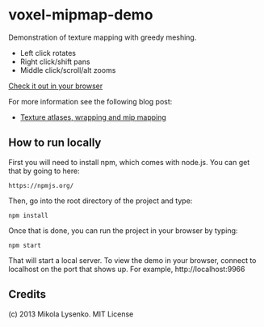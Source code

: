 voxel-mipmap-demo
=================
Demonstration of texture mapping with greedy meshing.

* Left click rotates
* Right click/shift pans
* Middle click/scroll/alt zooms

[Check it out in your browser](http://mikolalysenko.github.io/voxel-mipmap-demo/)

For more information see the following blog post:

* [Texture atlases, wrapping and mip mapping](http://0fps.wordpress.com/2013/07/09/texture-atlases-wrapping-and-mip-mapping/)

## How to run locally
First you will need to install npm, which comes with node.js.  You can get that by going to here:

    https://npmjs.org/

Then, go into the root directory of the project and type:

    npm install
    
Once that is done, you can run the project in your browser by typing:

    npm start

That will start a local server.  To view the demo in your browser, connect to localhost on the port that shows up.  For example, http://localhost:9966

## Credits
(c) 2013 Mikola Lysenko. MIT License
